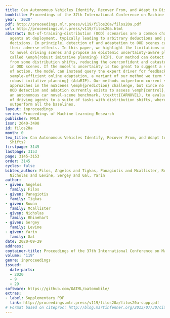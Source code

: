 ```yaml
---
title: Can Autonomous Vehicles Identify, Recover From, and Adapt to Distribution Shifts?
booktitle: Proceedings of the 37th International Conference on Machine Learning
year: '2020'
pdf: http://proceedings.mlr.press/v119/filos20a/filos20a.pdf
url: http://proceedings.mlr.press/v119/filos20a.html
abstract: Out-of-training-distribution (OOD) scenarios are a common challenge of learning
  agents at deployment, typically leading to arbitrary deductions and poorly-informed
  decisions. In principle, detection of and adaptation to OOD scenes can mitigate
  their adverse effects. In this paper, we highlight the limitations of current approaches
  to novel driving scenes and propose an epistemic uncertainty-aware planning method,
  called \emph{robust imitative planning} (RIP). Our method can detect and recover
  from some distribution shifts, reducing the overconfident and catastrophic extrapolations
  in OOD scenes. If the model’s uncertainty is too great to suggest a safe course
  of action, the model can instead query the expert driver for feedback, enabling
  sample-efficient online adaptation, a variant of our method we term \emph{adaptive
  robust imitative planning} (AdaRIP). Our methods outperform current state-of-the-art
  approaches in the nuScenes \emph{prediction} challenge, but since no benchmark evaluating
  OOD detection and adaption currently exists to assess \emph{control}, we introduce
  an autonomous car novel-scene benchmark, \texttt{CARNOVEL}, to evaluate the robustness
  of driving agents to a suite of tasks with distribution shifts, where our methods
  outperform all the baselines.
layout: inproceedings
series: Proceedings of Machine Learning Research
publisher: PMLR
issn: 2640-3498
id: filos20a
month: 0
tex_title: Can Autonomous Vehicles Identify, Recover From, and Adapt to Distribution
  Shifts?
firstpage: 3145
lastpage: 3153
page: 3145-3153
order: 3145
cycles: false
bibtex_author: Filos, Angelos and Tigkas, Panagiotis and Mcallister, Rowan and Rhinehart,
  Nicholas and Levine, Sergey and Gal, Yarin
author:
- given: Angelos
  family: Filos
- given: Panagiotis
  family: Tigkas
- given: Rowan
  family: Mcallister
- given: Nicholas
  family: Rhinehart
- given: Sergey
  family: Levine
- given: Yarin
  family: Gal
date: 2020-09-29
address: 
container-title: Proceedings of the 37th International Conference on Machine Learning
volume: '119'
genre: inproceedings
issued:
  date-parts:
  - 2020
  - 9
  - 29
software: https://github.com/OATML/oatomobile/
extras:
- label: Supplementary PDF
  link: http://proceedings.mlr.press/v119/filos20a/filos20a-supp.pdf
# Format based on citeproc: http://blog.martinfenner.org/2013/07/30/citeproc-yaml-for-bibliographies/
---
```

